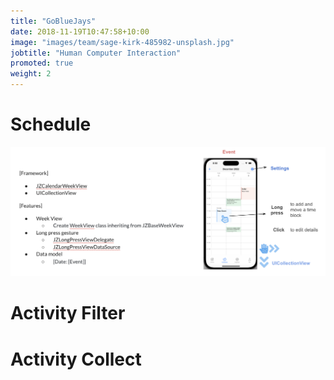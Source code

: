 ```yaml
---
title: "GoBlueJays"
date: 2018-11-19T10:47:58+10:00
image: "images/team/sage-kirk-485982-unsplash.jpg"
jobtitle: "Human Computer Interaction"
promoted: true
weight: 2
---
```

# Schedule
![calendar](../images/team/ScheduleCalendar.png)
# Activity Filter
# Activity Collect
